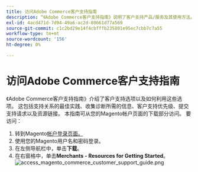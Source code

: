 ```yaml
---
title: 访问Adobe Commerce客户支持指南
description: “《Adobe Commerce客户支持指南》说明了客户支持产品/服务及其使用方法。 这包括支持关系的最佳实践、收集诊断所需的信息、客户支持优先级、提交支持请求以及资源链接。 本指南可从您的Magento帐户页面的下载部分访问。 要访问，请执行以下操作：
exl-id: 4acd471d-7d94-49a6-ac2d-80661d77a569
source-git-commit: c1c2bd29e14f4cbfffb235801e95ec7cbb7c7a55
workflow-type: tm+mt
source-wordcount: '156'
ht-degree: 0%

---
```


# 访问Adobe Commerce客户支持指南

《Adobe Commerce客户支持指南》介绍了客户支持选项以及如何利用这些选项。 这包括支持关系的最佳实践、收集诊断所需的信息、客户支持优先级、提交支持请求以及资源链接。 本指南可从您的Magento帐户页面的下载部分访问。 要访问：

1. 转到Magento[帐户登录页面。](https://account.magento.com/customer/account/login)
1. 使用您的Magento用户名和密码登录。
1. 在左侧导航栏中，单击&#x200B;**下载**。
1. 在右窗格中，单击&#x200B;**Merchants - Resources for Getting Started**。  ![access_magento_commerce_customer_support_guide.png](assets/access_magento_commerce_customer_support_guide.png)
